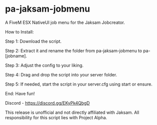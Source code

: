 # pa-jaksam-jobmenu
A FiveM ESX NativeUI job menu for the Jaksam Jobcreator.

How to Install:

Step 1: Download the script.

Step 2: Extract it and rename the folder from pa-jaksam-jobmenu to pa-[jobname].

Step 3: Adjust the config to your liking.

Step 4: Drag and drop the script into your server folder.

Step 5: If needed, start the script in your server.cfg using start or ensure.

End: Have fun!

Discord - https://discord.gg/EKyPk4QbgD

This release is unofficial and not directly affiliated with Jaksam. All responsibility for this script lies with Project Alpha.
